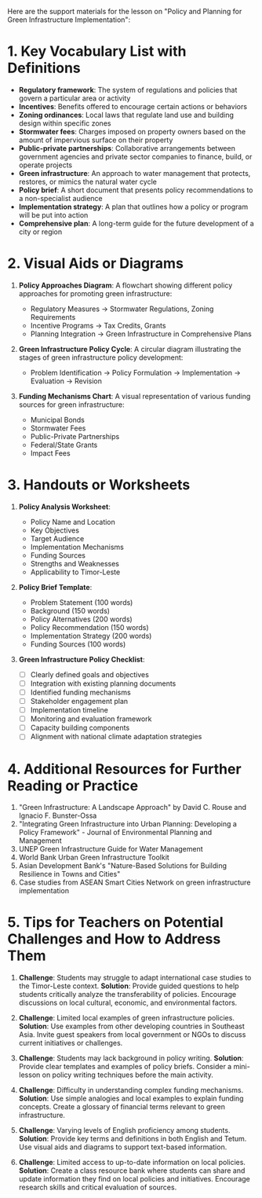 Here are the support materials for the lesson on "Policy and Planning for Green Infrastructure Implementation":

# 1. Key Vocabulary List with Definitions

- **Regulatory framework**: The system of regulations and policies that govern a particular area or activity
- **Incentives**: Benefits offered to encourage certain actions or behaviors
- **Zoning ordinances**: Local laws that regulate land use and building design within specific zones
- **Stormwater fees**: Charges imposed on property owners based on the amount of impervious surface on their property
- **Public-private partnerships**: Collaborative arrangements between government agencies and private sector companies to finance, build, or operate projects
- **Green infrastructure**: An approach to water management that protects, restores, or mimics the natural water cycle
- **Policy brief**: A short document that presents policy recommendations to a non-specialist audience
- **Implementation strategy**: A plan that outlines how a policy or program will be put into action
- **Comprehensive plan**: A long-term guide for the future development of a city or region

# 2. Visual Aids or Diagrams

1. **Policy Approaches Diagram**: A flowchart showing different policy approaches for promoting green infrastructure:
   - Regulatory Measures → Stormwater Regulations, Zoning Requirements
   - Incentive Programs → Tax Credits, Grants
   - Planning Integration → Green Infrastructure in Comprehensive Plans

2. **Green Infrastructure Policy Cycle**: A circular diagram illustrating the stages of green infrastructure policy development:
   - Problem Identification → Policy Formulation → Implementation → Evaluation → Revision

3. **Funding Mechanisms Chart**: A visual representation of various funding sources for green infrastructure:
   - Municipal Bonds
   - Stormwater Fees
   - Public-Private Partnerships
   - Federal/State Grants
   - Impact Fees

# 3. Handouts or Worksheets

1. **Policy Analysis Worksheet**:
   - Policy Name and Location
   - Key Objectives
   - Target Audience
   - Implementation Mechanisms
   - Funding Sources
   - Strengths and Weaknesses
   - Applicability to Timor-Leste

2. **Policy Brief Template**:
   - Problem Statement (100 words)
   - Background (150 words)
   - Policy Alternatives (200 words)
   - Policy Recommendation (150 words)
   - Implementation Strategy (200 words)
   - Funding Sources (100 words)

3. **Green Infrastructure Policy Checklist**:
   - [ ] Clearly defined goals and objectives
   - [ ] Integration with existing planning documents
   - [ ] Identified funding mechanisms
   - [ ] Stakeholder engagement plan
   - [ ] Implementation timeline
   - [ ] Monitoring and evaluation framework
   - [ ] Capacity building components
   - [ ] Alignment with national climate adaptation strategies

# 4. Additional Resources for Further Reading or Practice

1. "Green Infrastructure: A Landscape Approach" by David C. Rouse and Ignacio F. Bunster-Ossa
2. "Integrating Green Infrastructure into Urban Planning: Developing a Policy Framework" - Journal of Environmental Planning and Management
3. UNEP Green Infrastructure Guide for Water Management
4. World Bank Urban Green Infrastructure Toolkit
5. Asian Development Bank's "Nature-Based Solutions for Building Resilience in Towns and Cities"
6. Case studies from ASEAN Smart Cities Network on green infrastructure implementation

# 5. Tips for Teachers on Potential Challenges and How to Address Them

1. **Challenge**: Students may struggle to adapt international case studies to the Timor-Leste context.
   **Solution**: Provide guided questions to help students critically analyze the transferability of policies. Encourage discussions on local cultural, economic, and environmental factors.

2. **Challenge**: Limited local examples of green infrastructure policies.
   **Solution**: Use examples from other developing countries in Southeast Asia. Invite guest speakers from local government or NGOs to discuss current initiatives or challenges.

3. **Challenge**: Students may lack background in policy writing.
   **Solution**: Provide clear templates and examples of policy briefs. Consider a mini-lesson on policy writing techniques before the main activity.

4. **Challenge**: Difficulty in understanding complex funding mechanisms.
   **Solution**: Use simple analogies and local examples to explain funding concepts. Create a glossary of financial terms relevant to green infrastructure.

5. **Challenge**: Varying levels of English proficiency among students.
   **Solution**: Provide key terms and definitions in both English and Tetum. Use visual aids and diagrams to support text-based information.

6. **Challenge**: Limited access to up-to-date information on local policies.
   **Solution**: Create a class resource bank where students can share and update information they find on local policies and initiatives. Encourage research skills and critical evaluation of sources.